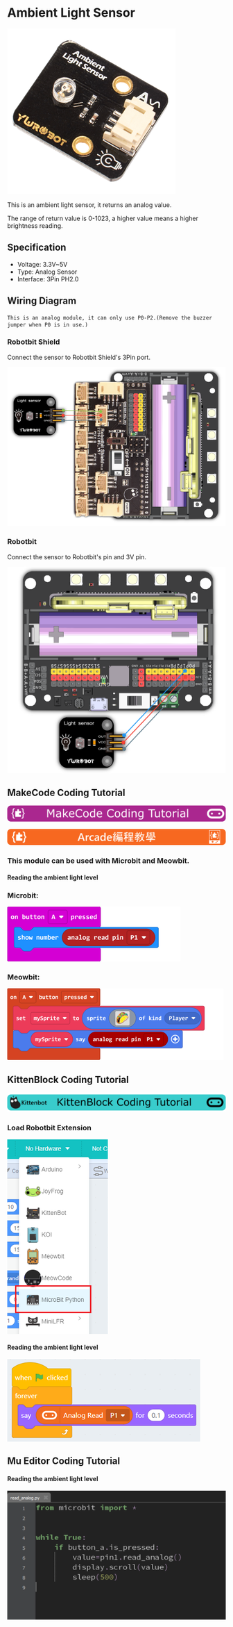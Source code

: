 # Ambient Light Sensor

![](../images/light2.png)

This is an ambient light sensor, it returns an analog value.

The range of return value is 0-1023, a higher value means a higher brightness reading.

## Specification

- Voltage: 3.3V~5V
- Type: Analog Sensor
- Interface: 3Pin PH2.0

## Wiring Diagram

    This is an analog module, it can only use P0-P2.(Remove the buzzer jumper when P0 is in use.)

### Robotbit Shield

Connect the sensor to Robotbit Shield's 3Pin port.

![](../images/light_wire2.png)

### Robotbit

Connect the sensor to Robotbit's pin and 3V pin.

![](../images/light_wire1.png)

## MakeCode Coding Tutorial

![](../PWmodules/images/mcbanner.png)

![](../../meowbit/images/acbanner.png)

### This module can be used with Microbit and Meowbit.

#### Reading the ambient light level

### Microbit:

![](../images/poten_code.png)

### Meowbit:

![](../images/poten_codeMeow.png)

## KittenBlock Coding Tutorial

![](../PWmodules/images/kbbanner.png)

### Load Robotbit Extension

![](../images/addRB.png)

#### Reading the ambient light level

![](../images/poten_codekb.png)

## Mu Editor Coding Tutorial

#### Reading the ambient light level

![](../images/poten_codemu.png)
